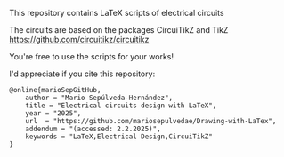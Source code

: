 This repository contains LaTeX scripts of electrical circuits <br>

The circuits are based on the packages CircuiTikZ and TikZ https://github.com/circuitikz/circuitikz <br>

You're free to use the scripts for your works! 

I'd appreciate if you cite this repository: 

```
@online{marioSepGitHub,
    author = "Mario Sepúlveda-Hernández",
    title = "Electrical circuits design with LaTeX",  
    year = "2025",
    url  = "https://github.com/mariosepulvedae/Drawing-with-LaTex",
    addendum = "(accessed: 2.2.2025)",
    keywords = "LaTeX,Electrical Design,CircuiTikZ"
}

```
